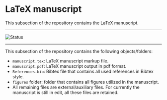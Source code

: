 # LaTeX manuscript
This subsection of the repository contains the LaTeX manuscript. 

---

![Status](https://img.shields.io/static/v1?label=Code+Status&message=Unfinished+but+Excecutable&color=yellow) 

---


This subsection of the repository contains the following objects/folders: 
* `manuscript.tex`: LaTeX manuscript markup file.
* `manuscript.pdf`: LaTeX manuscript output in pdf format. 
* `References.bib`: Bibtex file that contains all used references in Bibtex style.
* `figures` folder: folder that contains all figures utilized in the manuscript.
* All remaining files are external/auxiliary files. For currently the manuscript is still in edit, all these files are retained.



